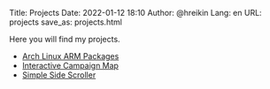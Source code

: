 Title: Projects
Date: 2022-01-12 18:10
Author: @hreikin
Lang: en
URL: projects
save_as: projects.html

Here you will find my projects.

- [Arch Linux ARM Packages](/projects/arch-linux-arm-packages)
- [Interactive Campaign Map](/projects/interactive-campaign-map)
- [Simple Side Scroller](/projects/simple-side-scroller)